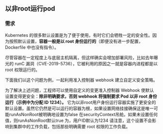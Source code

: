## 以非root运行pod
### 需求
Kubernetes 的很多默认设置是为了便于使用，有时它们会牺牲一定的安全性。因为按照默认设置，**容器一般是以 root 身份运行的**（即便没有进一步配置，Dockerfile 中也没有指令）。

尽管容器在一定程度上与底层主机隔离，但这样确实会增加部署风险，比如去年曝光的 runC 漏洞（CVE-2019-5736），它被利用的原因之一就是容器内进程都是以 root 权限运行的。

下面我们以这个问题为例，一起利用准入控制器 webhook 建立自定义安全策略。

为了解决上述问题，工程师可以使用自定义的变更准入控制器 Webhook 使默认设置变得更安全：**除非明确要求，否则 webhook 将强制要求 Pod 以非 root 身份运行（示例中为分配 ID 1234）。**
它为以非root用户身份运行容器实施了更安全的默认设置。虽然它仍然是可以运行的容器为根，如果设置网络挂接确保这是唯一可能runAsNonRoot被明确地设置为false 在securityContext吊舱。如果未设置任何值，则runAsNonRoot默认true 为，用户ID默认为1234
请注意，这个设置不会影响到集群中的工作负载，包括那些明确需要 root 权限的工作负载。
